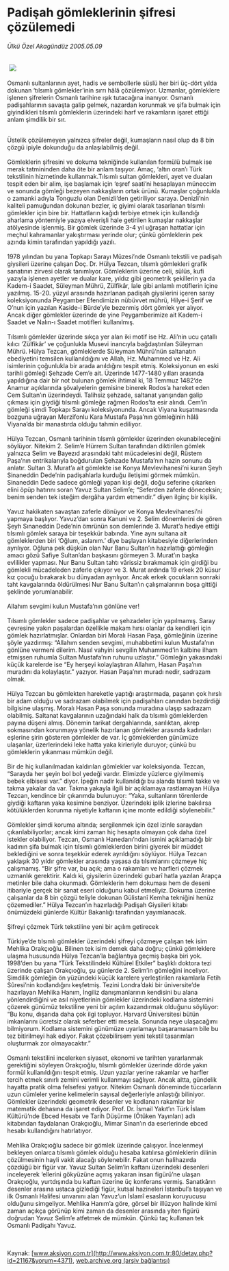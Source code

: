 # Padişah gömleklerinin şifresi çözülemedi

*Ülkü Özel Akagündüz 2005.05.09*

<div bgcolor="#FFFEF6">
 <font>
  <img border="0" height="1" src="/web/20051105193129im_/http://www.aksiyon.com.tr/images/blank.gif"/>
 </font>
 <font class="content">
  <p>
   <img border="0" hspace="5" src="http://web.archive.org/web/20051105193129im_/http://www.aksiyon.com.tr/resim/544/24.jpg" vspace="5"/>
  </p>
 </font>
 <font class="content">
  Osmanlı sultanlarının ayet, hadis ve sembollerle süslü her biri üç-dört yılda dokunan ‘tılsımlı gömlekler’inin sırrı hâlâ çözülemiyor. Uzmanlar, gömleklere işlenen şifrelerin Osmanlı tarihine ışık tutacağına inanıyor. Osmanlı padişahlarının savaşta galip gelmek, nazardan korunmak ve şifa bulmak için giyindikleri tılsımlı gömleklerin üzerindeki harf ve rakamların işaret ettiği anlam şimdilik bir sır.
  <br>
  </br>
 </font>
 <p>
  <font class="content">
   Üstelik çözülemeyen yalnızca şifreler değil, kumaşların nasıl olup da 8 bin çözgü ipiyle dokunduğu da anlaşılabilmiş değil.
   <br>
    <br/>
    Gömleklerin şifresini ve dokuma tekniğinde kullanılan formülü bulmak ise merak tatmininden daha öte bir anlam taşıyor. Amaç, ‘altın oran’ı Türk tekstilinin hizmetinde kullanmak.Tılsımlı sultan gömlekleri, ayet ve duaları tespit eden bir alim, işe başlamak için ‘eşref saati’ni hesaplayan müneccim ve sonunda gömleği bezeyen nakkaşların ortak ürünü. Kumaşlar çoğunlukla o zamanki adıyla Tonguzlu olan Denizli’den getiriliyor saraya. Denizli’nin kaliteli pamuğundan dokunan bezler, iç giyimi olarak tasarlanan tılsımlı gömlekler için bire bir. Hattatların kağıdı terbiye etmek için kullandığı aharlama yöntemiyle yazıya elverişli hale getirilen kumaşlar nakkaşlar atölyesinde işlenmiş. Bir gömlek üzerinde 3-4 yıl uğraşan hattatlar için meçhul kahramanlar yakıştırması yerinde olur; çünkü gömleklerin pek azında kimin tarafından yapıldığı yazılı.
    <br/>
    <br/>
    1978 yılından bu yana Topkapı Sarayı Müzesi’nde Osmanlı tekstili ve padişah giysileri üzerine çalışan Doç. Dr. Hülya Tezcan, tılsımlı gömlekleri grafik sanatının zirvesi olarak tanımlıyor. Gömleklerin üzerine celi, sülüs, kufi yazıyla işlenen ayetler ve dualar kare, yıldız gibi geometrik şekillerin ya da Kadem-i Saadet, Süleyman Mührü, Zülfikâr, lale gibi anlamlı motiflerin içine yazılmış. 15-20. yüzyıl arasında hazırlanan padişah giysilerini içeren saray koleksiyonunda Peygamber Efendimizin nübüvvet mührü, Hilye-i Şerif ve O’nun için yazılan Kaside-i Bürde’yle bezenmiş dört gömlek yer alıyor. Ancak diğer gömlekler üzerinde de yine Peygamberimize ait Kadem-i Saadet ve Nalın-ı Saadet motifleri kullanılmış.
    <br/>
    <br/>
    Tılsımlı gömlekler üzerinde sıkça yer alan iki motif ise Hz. Ali’nin ucu çatallı kılıcı ‘Zülfikâr’ ve çoğunlukla Musevi inancıyla bağdaştırılan Süleyman Mührü. Hülya Tezcan, gömleklerde Süleyman Mührü’nün saltanatın ebediyetini temsilen kullanıldığını ve Allah, Hz. Muhammed ve Hz. Ali isimlerinin çoğunlukla bir arada anıldığını tespit etmiş. Koleksiyonun en eski tarihli gömleği Şehzade Cem’e ait. Üzerinde 1477-1480 yılları arasında yapıldığına dair bir not bulunan gömlek ihtimal ki, 18 Temmuz 1482’de Anamur açıklarında şövalyelerin gemisine binerek Rodos’a hareket eden Cem Sultan’ın üzerindeydi. Talihsiz şehzade, saltanat yarışından galip çıkması için giydiği tılsımlı gömleğe rağmen Rodos’ta esir alındı. Cem’in gömleği şimdi Topkapı Sarayı koleksiyonunda. Ancak Viyana kuşatmasında bozguna uğrayan Merzifonlu Kara Mustafa Paşa’nın gömleğinin hâlâ Viyana’da bir manastırda olduğu tahmin ediliyor.
    <br/>
    <br/>
    Hülya Tezcan, Osmanlı tarihinin tılsımlı gömlekler üzerinden okunabileceğini söylüyor. Nitekim 2. Selim’e Hürrem Sultan tarafından diktirilen gömlek yalnızca Selim ve Bayezıd arasındaki taht mücadelesini değil, Rüstem Paşa’nın entrikalarıyla boğdurulan Şehzade Mustafa’nın hazin sonunu da anlatır. Sultan 3. Murat’a ait gömlekte ise Konya Mevlevihanesi’ni kuran Şeyh Sinaneddin Dede’nin padişahlarla kurduğu iletişimi görmek mümkün. Sinaneddin Dede sadece gömleği yapan kişi değil, doğu seferine çıkarken elini öpüp hatırını soran Yavuz Sultan Selim’e; “Seferden zaferle döneceksin; benim senden tek isteğim dergâha yardım etmendir.” diyen ilginç bir kişilik.
    <br/>
    <br/>
    Yavuz hakikaten savaştan zaferle dönüyor ve Konya Mevlevihanesi’ni yapmaya başlıyor. Yavuz’dan sonra Kanuni ve 2. Selim dönemlerini de gören Şeyh Sınaneddin Dede’nin ömrünün son demlerinde 3. Murat’a hediye ettiği tılsımlı gömlek saraya bir teşekkür babında. Yine aynı sultana ait gömleklerden biri ‘Oğlum, aslanım.’ diye başlayan kitabesiyle diğerlerinden ayrılıyor. Oğluna pek düşkün olan Nur Banu Sultan’ın hazırlattığı gömleğin amacı gözü Safiye Sultan’dan başkasını görmeyen 3. Murat’ın başka evlilikler yapması. Nur Banu Sultan tahtı vârissiz bırakmamak için girdiği bu gömlekli mücadeleden zaferle çıkıyor ve 3. Murat ardında 19 erkek 20 küsur kız çocuğu bırakarak bu dünyadan ayrılıyor. Ancak erkek çocukların sonraki taht kavgalarında öldürülmesi Nur Banu Sultan’ın çalışmalarının boşa gittiği şeklinde yorumlanabilir.
    <br/>
    <br/>
    Allahım sevgimi kulun Mustafa’nın gönlüne ver!
    <br/>
    <br/>
    Tılsımlı gömlekler sadece padişahlar ve şehzadeler için yapılmamış. Saray çevresine yakın paşalardan özellikle makam hırsı olanlar da kendileri için gömlek hazırlatmışlar. Onlardan biri Moralı Hasan Paşa, gömleğinin üzerine şöyle yazdırmış: “Allahım senden sevgimi, muhabbetimi kulun Mustafa’nın gönlüne vermeni dilerim. Nasıl vahyini sevgilin Muhammed’in kalbine ilham etmişsen ruhumla Sultan Mustafa’nın ruhunu uzlaştır.” Gömleğin yakasındaki küçük karelerde ise “Ey herşeyi kolaylaştıran Allahım, Hasan Paşa’nın muradını da kolaylaştır.” yazıyor. Hasan Paşa’nın muradı nedir, sadrazam olmak.
    <br/>
    <br/>
    Hülya Tezcan bu gömlekten hareketle yaptığı araştırmada, paşanın çok hırslı bir adam olduğu ve sadrazam olabilmek için padişahları canından bezdirdiği bilgisine ulaşmış. Moralı Hasan Paşa sonunda muradına ulaşıp sadrazam olabilmiş. Saltanat kavgalarının uzağındaki halk da tılsımlı gömleklerden payına düşeni almış. Dönemin tarikat dergahlarında, sarılıktan, akrep sokmasından korunmaya yönelik hazırlanan gömlekler arasında kadınları eşlerine şirin gösteren gömlekler de var. İç gömleklerden günümüze ulaşanlar, üzerlerindeki leke hatta yaka kirleriyle duruyor; çünkü bu gömleklerin yıkanması mümkün değil.
    <br/>
    <br/>
    Bir de hiç kullanılmadan kaldırılan gömlekler var koleksiyonda. Tezcan, “Sarayda her şeyin bol bol yedeği vardır. Elimizde yüzlerce giyilmemiş bebek elbisesi var.” diyor. İpeğin nadir kullanıldığı bu alanda tılsımlı takke ve  takma yakalar da var. Takma yakayla ilgili bir açıklamaya rastlamayan Hülya Tezcan, kendince bir çıkarımda bulunuyor: “Yaka, sultanların törenlerde giydiği kaftanın yaka kesimine benziyor. Üzerindeki iplik izlerine bakılırsa kötülüklerden korunma niyetiyle kaftanın içine monte edildiği söylenebilir.”
    <br/>
    <br/>
    Gömlekler şimdi koruma altında; sergilenmek için özel izinle saraydan çıkarılabiliyorlar; ancak kimi zaman hiç hesapta olmayan çok daha özel istekler olabiliyor. Tezcan, Osmanlı Hanedanı’ndan ismini açıklamadığı bir kadının şifa bulmak için tılsımlı gömleklerden birini giyerek bir müddet beklediğini ve sonra teşekkür ederek ayrıldığını söylüyor. Hülya Tezcan yaklaşık 30 yıldır gömlekler arasında yaşasa da tılsımlarını çözmeye hiç çalışmamış. “Bir şifre var, bu açık; ama o rakamları ve harfleri çözmek uzmanlık gerektirir. Kaldı ki, giysilerin üzerindeki gubarî hatla yazılan Arapça metinler bile daha okunmadı. Gömleklerin hem dokuması hem de deseni itibariyle gerçek bir sanat eseri olduğunu kabul etmeliyiz. Dokuma üzerine çalışanlar da 8 bin çözgü teliyle dokunan Gülistanî Kemha tekniğini henüz çözemediler.” Hülya Tezcan’ın hazırladığı Padişah Giysileri kitabı önümüzdeki günlerde Kültür Bakanlığı tarafından yayımlanacak.
    <br/>
    <br/>
    Şifreyi çözmek Türk tekstiline yeni bir açılım getirecek
    <br/>
    <br/>
    Türkiye’de tılsımlı gömlekler üzerindeki şifreyi çözmeye çalışan tek isim Mehlika Orakçıoğlu. Bilinen tek isim demek daha doğru; çünkü gömleklere ulaşma hususunda Hülya Tezcan’la bağlantıya geçmiş başka biri yok. 1998’den bu yana “Türk Tekstilindeki Kültürel Etkiler” başlıklı doktora tezi üzerinde çalışan Orakçıoğlu, şu günlerde 2. Selim’in gömleğini inceliyor. Şimdilik gömleğin ön yüzündeki küçük karelere yerleştirilen rakamlarla Fetih Sûresi’nin kodlandığını keşfetmiş. Tezini Londra’daki bir üniversite’de hazırlayan Mehlika Hanım, İngiliz danışmanlarının kendisini bu alana yönlendirdiğini ve asıl niyetlerinin gömlekler üzerindeki kodlama sistemini çözerek günümüz tekstiline yeni bir açılım kazandırmak olduğunu söylüyor: “Bu konu, dışarıda daha çok ilgi topluyor. Harvard Üniversitesi bütün imkanlarını ücretsiz olarak seferber etti mesela. Sonunda neye ulaşacağımı bilmiyorum. Kodlama sistemini günümüze uyarlamayı başaramasam bile bu tez bitirilmeyi hak ediyor. Fakat çözebilirsem yeni tekstil tasarımları oluşturmak zor olmayacaktır.”
    <br/>
    <br/>
    Osmanlı tekstilini incelerken siyaset, ekonomi ve tarihten yararlanmak gerektiğini söyleyen Orakçıoğlu, tılsımlı gömlekler üzerinde dörde yakın formül kullanıldığını tespit etmiş. Uzun yazılar yerine rakamlar ve harfler tercih etmek sınırlı zemini verimli kullanmayı sağlıyor. Ancak altta, gündelik hayatta pratik olma felsefesi yatıyor. Nitekim Osmanlı döneminde tüccarların uzun cümleler yerine kelimelerin sayısal değerleriyle anlaştığı biliniyor. Gömlekler üzerindeki geometrik desenler ve kodlanan rakamlar bir matematik dehasına da işaret ediyor. Prof. Dr. İsmail Yakıt’ın Türk İslam Kültürü’nde Ebced Hesabı ve Tarih Düşürme (Ötüken Yayınları) adlı kitabından faydalanan Orakçıoğlu, Mimar Sinan’ın da eserlerinde ebced hesabı kullandığını hatırlatıyor.
    <br/>
    <br/>
    Mehlika Orakçıoğlu sadece bir gömlek üzerinde çalışıyor. İncelenmeyi bekleyen onlarca tılsımlı gömlek olduğu hesaba katılırsa gömleklerin dilinin çözülmesinin hayli vakit alacağı söylenebilir. Fakat onun halihazırda çözdüğü bir figür var. Yavuz Sultan Selim’in kaftanı üzerindeki desenleri inceleyerek ‘ellerini gökyüzüne açmış yakaran insan figürü’ne ulaşan Orakçıoğlu, yurtdışında bu kaftan üzerine üç konferans vermiş. Sanatkârın desenler arasına ustaca gizlediği figür, kutsal hazineleri İstanbul’a taşıyan ve ilk Osmanlı Halifesi unvanını alan Yavuz’un İslamî esasların koruyucusu olduğunu simgeliyor. Mehlika Hanım’a göre, görsel bir illüzyon halinde kimi zaman açıkça görünüp kimi zaman da desenler arasında yiten figürü doğrudan Yavuz Selim’e atfetmek de mümkün. Çünkü taç kullanan tek Osmanlı Padişahı Yavuz.
    <br/>
   </br>
  </font>
  <br/>
  <!---- YAZI SONU ----------->
 </p>
</div>


Kaynak: [www.aksiyon.com.tr](http://www.aksiyon.com.tr:80/detay.php?id=21167&yorum=4371), [web.archive.org (arşiv bağlantısı)](http://web.archive.org/web/20051105193129/http://www.aksiyon.com.tr:80/detay.php?id=21167&yorum=4371)
